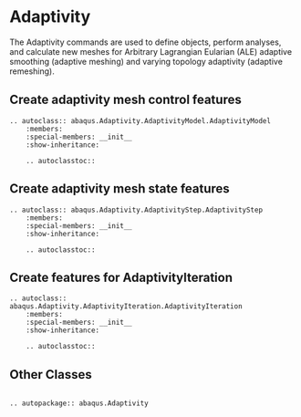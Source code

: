 # Adaptivity

The Adaptivity commands are used to define objects, perform analyses, and calculate new meshes for Arbitrary Lagrangian Eularian (ALE) adaptive smoothing (adaptive meshing) and varying topology adaptivity (adaptive remeshing).

## Create adaptivity mesh control features

```{eval-rst}
.. autoclass:: abaqus.Adaptivity.AdaptivityModel.AdaptivityModel
    :members:
    :special-members: __init__
    :show-inheritance:

    .. autoclasstoc::

```

## Create adaptivity mesh state features

```{eval-rst}
.. autoclass:: abaqus.Adaptivity.AdaptivityStep.AdaptivityStep
    :members:
    :special-members: __init__
    :show-inheritance:

    .. autoclasstoc::

```

## Create features for AdaptivityIteration

```{eval-rst}
.. autoclass:: abaqus.Adaptivity.AdaptivityIteration.AdaptivityIteration
    :members:
    :special-members: __init__
    :show-inheritance:

    .. autoclasstoc::

```

## Other Classes

```{eval-rst}

.. autopackage:: abaqus.Adaptivity
```

